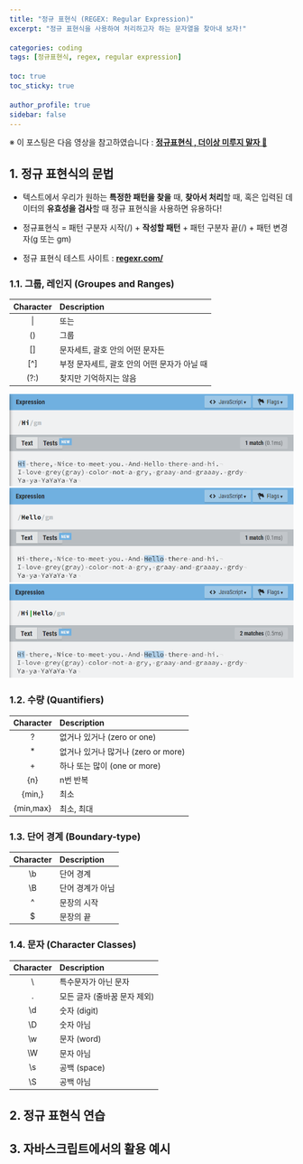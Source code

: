 ```yaml
---
title: "정규 표현식 (REGEX: Regular Expression)"
excerpt: "정규 표현식을 사용하여 처리하고자 하는 문자열을 찾아내 보자!"

categories: coding
tags: [정규표현식, regex, regular expression]

toc: true
toc_sticky: true

author_profile: true
sidebar: false
---
```


※ 이 포스팅은 다음 영상을 참고하였습니다 : [**정규표현식 , 더이상 미루지 말자 🤩**](https://youtu.be/t3M6toIflyQ)

## 1. 정규 표현식의 문법

- 텍스트에서 우리가 원하는 **특정한 패턴을 찾을** 때, **찾아서 처리**할 때, 혹은 입력된 데이터의 **유효성을 검사**할 때 정규 표현식을 사용하면 유용하다!

- 정규표현식 = 패턴 구분자 시작(/) + **작성할 패턴** + 패턴 구분자 끝(/) + 패턴 변경자(g 또는 gm)
<!-- g(global): 매칭되는 다수의 결괏값을 기억 
m(multiline option): 
-->

- 정규 표현식 테스트 사이트 : [**regexr.com/**](https://regexr.com/)

### 1.1. 그룹, 레인지 (Groupes and Ranges)
<!-- 여기에 공백이 있어야 표가 제대로 생성됨 -->

|Character|Description|
|:---:|:---| 
|&#124;|또는|
|()|그룹|
|[]|문자세트, 괄호 안의 어떤 문자든|
|[^]|부정 문자세트, 괄호 안의 어떤 문자가 아닐 때|
|(?:)|찾지만 기억하지는 않음|

![hi](/assets\images\regex\hi.PNG)
![hi](/assets\images\regex\hello.PNG)
![hi](/assets\images\regex\hihello.PNG)

### 1.2. 수량 (Quantifiers)

|Character|Description|
|:---:|:---| 
|?|없거나 있거나 (zero or one)|
|*|없거나 있거나 많거나 (zero or more)|
|+|하나 또는 많이 (one or more)|
|{n}|n번 반복|
|{min,}|최소|
|{min,max}|최소, 최대|



### 1.3. 단어 경계 (Boundary-type)

|Character|Description|
|:---:|:---| 
|\b|단어 경계|
|\B|단어 경계가 아님|
|^|문장의 시작|
|$|문장의 끝|



### 1.4. 문자 (Character Classes)

|Character|Description|
|:---:|:---| 
|&#92;|특수문자가 아닌 문자|
|.|모든 글자 (줄바꿈 문자 제외)|
|\d|숫자 (digit)|
|\D|숫자 아님|
|\w|문자 (word)|
|\W|문자 아님|
|\s|공백 (space)|
|\S|공백 아님|



## 2. 정규 표현식 연습

## 3. 자바스크립트에서의 활용 예시

<!-- ### 정규 표현식에서 자주 사용하는 메서드 -->
